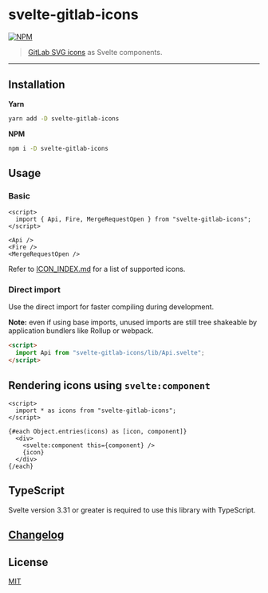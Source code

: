 # svelte-gitlab-icons

[![NPM][npm]][npm-url]

> [GitLab SVG icons](lib-url) as Svelte components.

<!-- REPO_URL -->

<!-- Try it in the [Svelte REPL](). -->

---

<!-- TOC -->

## Installation

**Yarn**

```bash
yarn add -D svelte-gitlab-icons
```

**NPM**

```bash
npm i -D svelte-gitlab-icons
```

## Usage

### Basic

```svelte
<script>
  import { Api, Fire, MergeRequestOpen } from "svelte-gitlab-icons";
</script>

<Api />
<Fire />
<MergeRequestOpen />
```

Refer to [ICON_INDEX.md](ICON_INDEX.md) for a list of supported icons.

### Direct import

Use the direct import for faster compiling during development.

**Note:** even if using base imports, unused imports are still tree shakeable by application bundlers like Rollup or webpack.

```html
<script>
  import Api from "svelte-gitlab-icons/lib/Api.svelte";
</script>
```

## Rendering icons using `svelte:component`

```svelte
<script>
  import * as icons from "svelte-gitlab-icons";
</script>

{#each Object.entries(icons) as [icon, component]}
  <div>
    <svelte:component this={component} />
    {icon}
  </div>
{/each}
```

## TypeScript

Svelte version 3.31 or greater is required to use this library with TypeScript.

## [Changelog](CHANGELOG.md)

## License

[MIT](LICENSE)

[npm]: https://img.shields.io/npm/v/svelte-gitlab-icons.svg?color=%237d4cdb&style=for-the-badge
[npm-url]: https://npmjs.com/package/svelte-gitlab-icons
